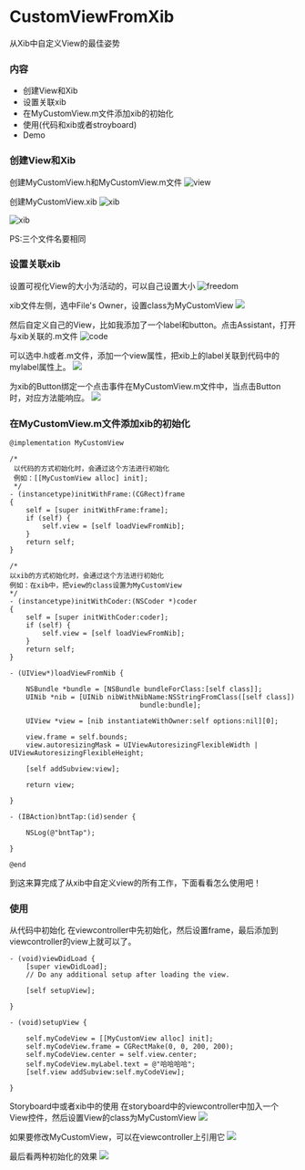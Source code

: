 # CustomViewFromXib
从Xib中自定义View的最佳姿势

### 内容
* 创建View和Xib
* 设置关联xib
* 在MyCustomView.m文件添加xib的初始化
* 使用(代码和xib或者stroyboard)
* Demo

### 创建View和Xib
创建MyCustomView.h和MyCustomView.m文件
![view](https://upload-images.jianshu.io/upload_images/1292402-9d9acea31a444008.png?imageMogr2/auto-orient/strip%7CimageView2/2/w/1240)

创建MyCustomView.xib
![xib](https://upload-images.jianshu.io/upload_images/1292402-391834f3f1714457.png?imageMogr2/auto-orient/strip%7CimageView2/2/w/1240)

![xib](https://upload-images.jianshu.io/upload_images/1292402-6c992446638cfe02.png?imageMogr2/auto-orient/strip%7CimageView2/2/w/1240)


PS:三个文件名要相同

### 设置关联xib
设置可视化View的大小为活动的，可以自己设置大小
![freedom](https://upload-images.jianshu.io/upload_images/1292402-681e69ecd315327f.png?imageMogr2/auto-orient/strip%7CimageView2/2/w/1240)

xib文件左侧，选中File's Owner，设置class为MyCustomView
![](https://upload-images.jianshu.io/upload_images/1292402-9a1a5a6aba83baf2.png?imageMogr2/auto-orient/strip%7CimageView2/2/w/1240)

然后自定义自己的View，比如我添加了一个label和button。点击Assistant，打开与xib关联的.m文件
![code](https://upload-images.jianshu.io/upload_images/1292402-987bbf1c4bfac366.png?imageMogr2/auto-orient/strip%7CimageView2/2/w/1240)

可以选中.h或者.m文件，添加一个view属性，把xib上的label关联到代码中的mylabel属性上。
![](https://upload-images.jianshu.io/upload_images/1292402-26f9cfd16afcacca.png?imageMogr2/auto-orient/strip%7CimageView2/2/w/1240)

为xib的Button绑定一个点击事件在MyCustomView.m文件中，当点击Button时，对应方法能响应。
![ ](https://upload-images.jianshu.io/upload_images/1292402-77e85302a12e69ae.png?imageMogr2/auto-orient/strip%7CimageView2/2/w/1240)

### 在MyCustomView.m文件添加xib的初始化
```
@implementation MyCustomView

/*
 以代码的方式初始化时，会通过这个方法进行初始化
 例如：[[MyCustomView alloc] init];
 */
- (instancetype)initWithFrame:(CGRect)frame
{
    self = [super initWithFrame:frame];
    if (self) {
        self.view = [self loadViewFromNib];
    }
    return self;
}

/*
以xib的方式初始化时，会通过这个方法进行初始化
例如：在xib中，把view的class设置为MyCustomView
*/
- (instancetype)initWithCoder:(NSCoder *)coder
{
    self = [super initWithCoder:coder];
    if (self) {
        self.view = [self loadViewFromNib];
    }
    return self;
}

- (UIView*)loadViewFromNib {
    
    NSBundle *bundle = [NSBundle bundleForClass:[self class]];
    UINib *nib = [UINib nibWithNibName:NSStringFromClass([self class])
                                bundle:bundle];
    
    UIView *view = [nib instantiateWithOwner:self options:nil][0];
    
    view.frame = self.bounds;
    view.autoresizingMask = UIViewAutoresizingFlexibleWidth | UIViewAutoresizingFlexibleHeight;
    
    [self addSubview:view];
    
    return view;
    
}

- (IBAction)bntTap:(id)sender {
    
    NSLog(@"bntTap");

}

@end
```

到这来算完成了从xib中自定义view的所有工作，下面看看怎么使用吧！

### 使用
从代码中初始化
在viewcontroller中先初始化，然后设置frame，最后添加到viewcontroller的view上就可以了。
```
- (void)viewDidLoad {
    [super viewDidLoad];
    // Do any additional setup after loading the view.
    
    [self setupView];
    
}

- (void)setupView {
    
    self.myCodeView = [[MyCustomView alloc] init];
    self.myCodeView.frame = CGRectMake(0, 0, 200, 200);
    self.myCodeView.center = self.view.center;
    self.myCodeView.myLabel.text = @"哈哈哈哈";
    [self.view addSubview:self.myCodeView];
    
}
```

Storyboard中或者xib中的使用
在storyboard中的viewcontroller中加入一个View控件，然后设置View的class为MyCustomView
![](https://upload-images.jianshu.io/upload_images/1292402-4bf7634724e17b79.png?imageMogr2/auto-orient/strip%7CimageView2/2/w/1240)

如果要修改MyCustomView，可以在viewcontroller上引用它
![](https://upload-images.jianshu.io/upload_images/1292402-8c9d081f8475d025.png?imageMogr2/auto-orient/strip%7CimageView2/2/w/1240)

最后看两种初始化的效果
![](https://upload-images.jianshu.io/upload_images/1292402-64b892efb60f04f1.png?imageMogr2/auto-orient/strip%7CimageView2/2/w/1240)
